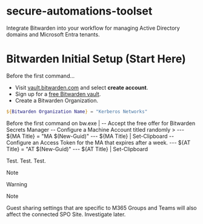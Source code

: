 # secure-automations-toolset
Integrate Bitwarden into your workflow for managing Active Directory domains and Microsoft Entra tenants.

# Bitwarden Initial Setup (Start Here)  
Before the first command...
* Visit [vault.bitwarden.com](https://vault.bitwarden.com/#/login) and select **create account**. 
* Sign up for a [free Bitwarden vault](https://bitwarden.com/go/start-free/). 
* Create a Bitwarden Organization.

```powershell
${Bitwarden Organization Name} = "Kerberos Networks"
```

Before the first command on bw.exe |
  -- Accept the free offer for Bitwarden Secrets Manager
  -- Configure a Machine Account titled randomly >
  ---         ${MA Title} = "MA $(New-Guid)"
  ---         ${MA Title} | Set-Clipboard
  -- Configure an Access Token for the MA that expires after a week.
  ---         ${AT Title} = "AT $(New-Guid)"
  ---         ${AT Title} | Set-Clipboard



Test. Test. Test. 

> [!NOTE]

> [!WARNING]

> [!NOTE]
> Guest sharing settings that are specific to M365 Groups and Teams will also affect the connected SPO Site. Investigate later. 

